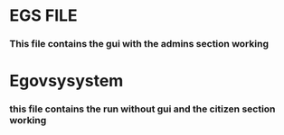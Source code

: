 # EGS FILE #
### This file contains the gui with the admins section working ###
# Egovsysystem #
### this file contains the run without gui and the citizen section working ###

